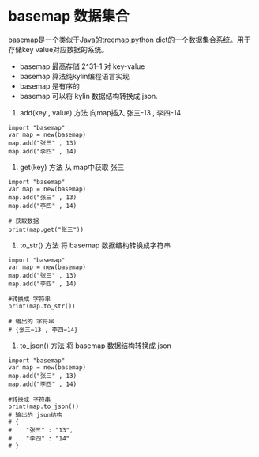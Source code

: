 # basemap 数据集合
basemap是一个类似于Java的treemap,python dict的一个数据集合系统。用于存储key value对应数据的系统。

- basemap 最高存储 2^31-1 对 key-value
- basemap 算法纯kylin编程语言实现
- basemap 是有序的
- basemap 可以将 kylin 数据结构转换成 json.

1. add(key , value) 方法
向map插入 张三-13 , 李四-14
```
import "basemap"
var map = new(basemap)
map.add("张三" , 13)
map.add("李四" , 14)
```

1. get(key) 方法
从 map中获取 张三
```
import "basemap"
var map = new(basemap)
map.add("张三" , 13)
map.add("李四" , 14)

# 获取数据
print(map.get("张三"))
```

1. to_str() 方法
将 basemap 数据结构转换成字符串
```
import "basemap"
var map = new(basemap)
map.add("张三" , 13)
map.add("李四" , 14)

#转换成 字符串
print(map.to_str()) 

# 输出的 字符串
# {张三=13 , 李四=14}
```

1. to_json() 方法
将 basemap 数据结构转换成 json
```
import "basemap"
var map = new(basemap)
map.add("张三" , 13)
map.add("李四" , 14)

#转换成 字符串
print(map.to_json()) 
# 输出的 json结构
# {
#    "张三" : "13",
#    "李四" : "14"
# }
```


